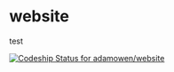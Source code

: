 website
=======
test

[ ![Codeship Status for adamowen/website](https://codeship.com/projects/2b753450-4f36-0132-3cb0-7a11c1becfb5/status)](https://codeship.com/projects/47857)